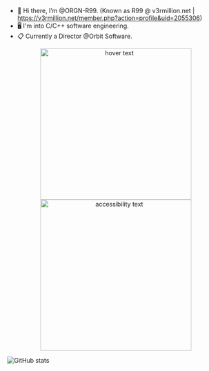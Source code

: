 - 👋 Hi there, I’m @ORGN-R99. (Known as R99 @ v3rmillion.net | https://v3rmillion.net/member.php?action=profile&uid=2055306)
- 🖥️ I'm into C/C++ software engineering. 
- 📋 Currently a Director @Orbit Software.

<p align="center">
  <img src="https://i.imgur.com/JNFgdwh.gif" width="350" title="hover text">
  <img src="your_relative_path_here_number_2_large_name" width="350" alt="accessibility text">
</p>

![GitHub stats](https://github-readme-stats.vercel.app/api?username=ORGN-R99&show_icons=true&theme=radical&count_private=true&border_radius=18)

<!---
ORGN-R99/ORGN-R99 is a ✨ special ✨ repository because its `README.md` (this file) appears on your GitHub profile.
You can click the Preview link to take a look at your changes.
--->
